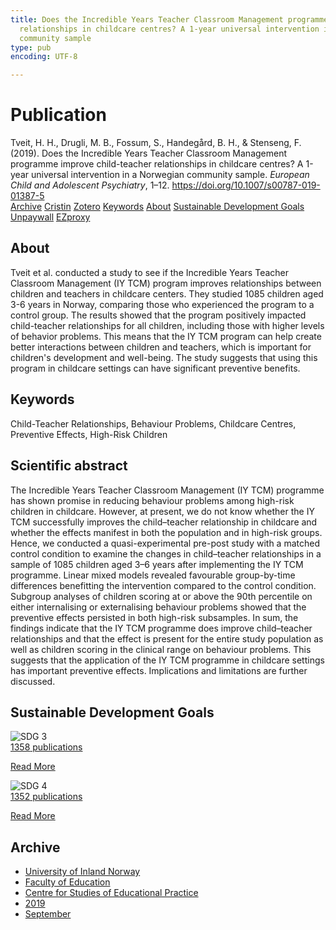 ```yaml
---
title: Does the Incredible Years Teacher Classroom Management programme improve child-teacher
  relationships in childcare centres? A 1-year universal intervention in a Norwegian
  community sample
type: pub
encoding: UTF-8

---
```

<h1>Publication</h1>
<article id="csl-bib-container-RNP7SVG6" class="csl-bib-container">
  <div class="csl-bib-body"> <div class="csl-entry">Tveit, H. H., Drugli, M. B., Fossum, S., Handegård, B. H., &#38; Stenseng, F. (2019). Does the Incredible Years Teacher Classroom Management programme improve child-teacher relationships in childcare centres? A 1-year universal intervention in a Norwegian community sample. <i>European Child and Adolescent Psychiatry</i>, 1–12. <a href="https://doi.org/10.1007/s00787-019-01387-5">https://doi.org/10.1007/s00787-019-01387-5</a></div> </div>
  <div class="csl-bib-buttons">
    <a href="#taxonomy-article-RNP7SVG6" alt="archive" class="csl-bib-button">Archive</a>
    <a href="https://app.cristin.no/results/show.jsf?id=1725237" alt="Cristin" class="csl-bib-button">Cristin</a>
    <a href="http://zotero.org/groups/5881554/items/RNP7SVG6" alt="Zotero" class="csl-bib-button">Zotero</a>
    <a href="#keywords-article-RNP7SVG6" alt="keywords" class="csl-bib-button">Keywords</a>
    <a href="#about-article-RNP7SVG6" alt="about_pub" class="csl-bib-button">About</a>
    <a href="#sdg-article-RNP7SVG6" alt="sdg" class="csl-bib-button">Sustainable Development Goals</a>
    <a href="https://munin.uit.no/bitstream/10037/16272/4/article.pdf" alt="Unpaywall" class="csl-bib-button">Unpaywall</a>
    <a href="https://munin.uit.no/bitstream/10037/16272/4/article.pdf" alt="EZproxy" class="csl-bib-button">EZproxy</a>
  </div>
  <div id="csl-bib-meta-container-RNP7SVG6"></div>
</article>
<div id="csl-bib-meta-RNP7SVG6" class="csl-bib-meta">
  <article id="about-article-RNP7SVG6" class="about_pub-article">
    <h1>About</h1>
    Tveit et al. conducted a study to see if the Incredible Years Teacher Classroom Management (IY TCM) program improves relationships between children and teachers in childcare centers. They studied 1085 children aged 3-6 years in Norway, comparing those who experienced the program to a control group. The results showed that the program positively impacted child-teacher relationships for all children, including those with higher levels of behavior problems. This means that the IY TCM program can help create better interactions between children and teachers, which is important for children's development and well-being. The study suggests that using this program in childcare settings can have significant preventive benefits.
  </article>
  <article id="keywords-article-RNP7SVG6" class="keywords-article">
    <h1>Keywords</h1>
    Child-Teacher Relationships, Behaviour Problems, Childcare Centres, Preventive Effects, High-Risk Children
  </article>
  <article id="abstract-article-RNP7SVG6" class="abstract-article">
    <h1>Scientific abstract</h1>
    The Incredible Years Teacher Classroom Management (IY TCM) programme has shown promise in reducing behaviour problems among high-risk children in childcare. However, at present, we do not know whether the IY TCM successfully improves the child–teacher relationship in childcare and whether the effects manifest in both the population and in high-risk groups. Hence, we conducted a quasi-experimental pre-post study with a matched control condition to examine the changes in child–teacher relationships in a sample of 1085 children aged 3–6 years after implementing the IY TCM programme. Linear mixed models revealed favourable group-by-time differences benefitting the intervention compared to the control condition. Subgroup analyses of children scoring at or above the 90th percentile on either internalising or externalising behaviour problems showed that the preventive effects persisted in both high-risk subsamples. In sum, the findings indicate that the IY TCM programme does improve child–teacher relationships and that the effect is present for the entire study population as well as children scoring in the clinical range on behaviour problems. This suggests that the application of the IY TCM programme in childcare settings has important preventive effects. Implications and limitations are further discussed.
  </article>
  <article id="sdg-article-RNP7SVG6" class="sdg-article">
    <h1>Sustainable Development Goals</h1>
    <div class="sdg-container"><div id="sdg3" class="sdg">
        <img src="{{< params subfolder >}}images/sdg/sdg03_en.png" class="image" alt="SDG 3">
        <div class="sdg-overlay">
          <a href="{{< params subfolder >}}en/archive/?sdg=3#archive" class="sdg-publication-count"><span>1358</span> publications</a>
          <p><a href="https://sdgs.un.org/goals/goal3" class="sdg-read-more">Read More</a></p>
        </div>
      </div> <div id="sdg4" class="sdg">
        <img src="{{< params subfolder >}}images/sdg/sdg04_en.png" class="image" alt="SDG 4">
        <div class="sdg-overlay">
          <a href="{{< params subfolder >}}en/archive/?sdg=4#archive" class="sdg-publication-count"><span>1352</span> publications</a>
          <p><a href="https://sdgs.un.org/goals/goal4" class="sdg-read-more">Read More</a></p>
        </div>
      </div></div>
  </article>
  <article id="taxonomy-article-RNP7SVG6" class="taxonomy-article">
    <h1>Archive</h1>
    <ul>
      <li><a href="{{< params subfolder >}}en/archive/?key=3DCRN523">University of Inland Norway</a></li>
      <li><a href="{{< params subfolder >}}en/archive/?key=WYNZA47F">Faculty of Education</a></li>
      <li><a href="{{< params subfolder >}}en/archive/?key=G3SEU2Z2">Centre for Studies of Educational Practice</a></li>
      <li><a href="{{< params subfolder >}}en/archive/?key=Y8K9DIAA">2019</a></li>
      <li><a href="{{< params subfolder >}}en/archive/?key=UGXZ3RXV">September</a></li>
    </ul>
  </article>
</div>
